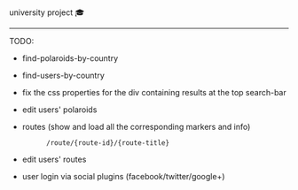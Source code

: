 university project :mortar_board:

---

TODO:

* find-polaroids-by-country

* find-users-by-country

* fix the css properties for the div containing results at the top search-bar

* edit users' polaroids

* routes (show and load all the corresponding markers and info)

			/route/{route-id}/{route-title}

* edit users' routes

* user login via social plugins (facebook/twitter/google+)

